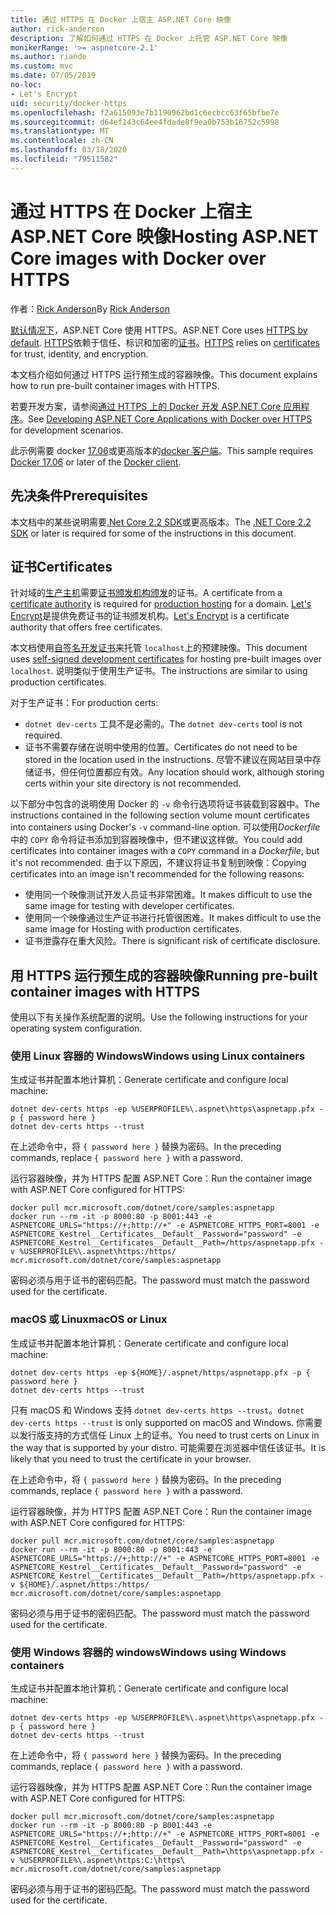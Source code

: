 ```yaml
---
title: 通过 HTTPS 在 Docker 上宿主 ASP.NET Core 映像
author: rick-anderson
description: 了解如何通过 HTTPS 在 Docker 上托管 ASP.NET Core 映像
monikerRange: '>= aspnetcore-2.1'
ms.author: riande
ms.custom: mvc
ms.date: 07/05/2019
no-loc:
- Let's Encrypt
uid: security/docker-https
ms.openlocfilehash: f2a615093e7b1190962bd1c6ecbcc63f65bfbe7e
ms.sourcegitcommit: d64ef143c64ee4fdade8f9ea0b753b16752c5998
ms.translationtype: MT
ms.contentlocale: zh-CN
ms.lasthandoff: 03/18/2020
ms.locfileid: "79511582"
---
```

# <a name="hosting-aspnet-core-images-with-docker-over-https"></a><span data-ttu-id="eb3cb-103">通过 HTTPS 在 Docker 上宿主 ASP.NET Core 映像</span><span class="sxs-lookup"><span data-stu-id="eb3cb-103">Hosting ASP.NET Core images with Docker over HTTPS</span></span>

<span data-ttu-id="eb3cb-104">作者：[Rick Anderson](https://twitter.com/RickAndMSFT)</span><span class="sxs-lookup"><span data-stu-id="eb3cb-104">By [Rick Anderson](https://twitter.com/RickAndMSFT)</span></span>

<span data-ttu-id="eb3cb-105">[默认情况下](/aspnet/core/security/enforcing-ssl)，ASP.NET Core 使用 HTTPS。</span><span class="sxs-lookup"><span data-stu-id="eb3cb-105">ASP.NET Core uses [HTTPS by default](/aspnet/core/security/enforcing-ssl).</span></span> <span data-ttu-id="eb3cb-106">[HTTPS](https://en.wikipedia.org/wiki/HTTPS)依赖于信任、标识和加密的[证书](https://en.wikipedia.org/wiki/Public_key_certificate)。</span><span class="sxs-lookup"><span data-stu-id="eb3cb-106">[HTTPS](https://en.wikipedia.org/wiki/HTTPS) relies on [certificates](https://en.wikipedia.org/wiki/Public_key_certificate) for trust, identity, and encryption.</span></span>

<span data-ttu-id="eb3cb-107">本文档介绍如何通过 HTTPS 运行预生成的容器映像。</span><span class="sxs-lookup"><span data-stu-id="eb3cb-107">This document explains how to run pre-built container images with HTTPS.</span></span>

<span data-ttu-id="eb3cb-108">若要开发方案，请参阅[通过 HTTPS 上的 Docker 开发 ASP.NET Core 应用程序](https://github.com/dotnet/dotnet-docker/blob/master/samples/run-aspnetcore-https-development.md)。</span><span class="sxs-lookup"><span data-stu-id="eb3cb-108">See [Developing ASP.NET Core Applications with Docker over HTTPS](https://github.com/dotnet/dotnet-docker/blob/master/samples/run-aspnetcore-https-development.md) for development scenarios.</span></span>

<span data-ttu-id="eb3cb-109">此示例需要 docker [17.06](https://docs.docker.com/release-notes/docker-ce)或更高版本的[docker 客户端](https://www.docker.com/products/docker)。</span><span class="sxs-lookup"><span data-stu-id="eb3cb-109">This sample requires [Docker 17.06](https://docs.docker.com/release-notes/docker-ce) or later of the [Docker client](https://www.docker.com/products/docker).</span></span>

## <a name="prerequisites"></a><span data-ttu-id="eb3cb-110">先决条件</span><span class="sxs-lookup"><span data-stu-id="eb3cb-110">Prerequisites</span></span>

<span data-ttu-id="eb3cb-111">本文档中的某些说明需要[.Net Core 2.2 SDK](https://dotnet.microsoft.com/download)或更高版本。</span><span class="sxs-lookup"><span data-stu-id="eb3cb-111">The [.NET Core 2.2 SDK](https://dotnet.microsoft.com/download) or later is required for some of the instructions in this document.</span></span>

## <a name="certificates"></a><span data-ttu-id="eb3cb-112">证书</span><span class="sxs-lookup"><span data-stu-id="eb3cb-112">Certificates</span></span>

<span data-ttu-id="eb3cb-113">针对域的[生产主机](https://blogs.msdn.microsoft.com/webdev/2017/11/29/configuring-https-in-asp-net-core-across-different-platforms/)需要[证书颁发机构颁发](https://wikipedia.org/wiki/Certificate_authority)的证书。</span><span class="sxs-lookup"><span data-stu-id="eb3cb-113">A certificate from a [certificate authority](https://wikipedia.org/wiki/Certificate_authority) is required for [production hosting](https://blogs.msdn.microsoft.com/webdev/2017/11/29/configuring-https-in-asp-net-core-across-different-platforms/) for a domain.</span></span> <span data-ttu-id="eb3cb-114">[Let's Encrypt](https://letsencrypt.org/)是提供免费证书的证书颁发机构。</span><span class="sxs-lookup"><span data-stu-id="eb3cb-114">[Let's Encrypt](https://letsencrypt.org/) is a certificate authority that offers free certificates.</span></span>

<span data-ttu-id="eb3cb-115">本文档使用[自签名开发证书](https://en.wikipedia.org/wiki/Self-signed_certificate)来托管 `localhost`上的预建映像。</span><span class="sxs-lookup"><span data-stu-id="eb3cb-115">This document uses [self-signed development certificates](https://en.wikipedia.org/wiki/Self-signed_certificate) for hosting pre-built images over `localhost`.</span></span> <span data-ttu-id="eb3cb-116">说明类似于使用生产证书。</span><span class="sxs-lookup"><span data-stu-id="eb3cb-116">The instructions are similar to using production certificates.</span></span>

<span data-ttu-id="eb3cb-117">对于生产证书：</span><span class="sxs-lookup"><span data-stu-id="eb3cb-117">For production certs:</span></span>

* <span data-ttu-id="eb3cb-118">`dotnet dev-certs` 工具不是必需的。</span><span class="sxs-lookup"><span data-stu-id="eb3cb-118">The `dotnet dev-certs` tool is not required.</span></span>
* <span data-ttu-id="eb3cb-119">证书不需要存储在说明中使用的位置。</span><span class="sxs-lookup"><span data-stu-id="eb3cb-119">Certificates do not need to be stored in the location used in the instructions.</span></span> <span data-ttu-id="eb3cb-120">尽管不建议在网站目录中存储证书，但任何位置都应有效。</span><span class="sxs-lookup"><span data-stu-id="eb3cb-120">Any location should work, although storing certs within your site directory is not recommended.</span></span>

<span data-ttu-id="eb3cb-121">以下部分中包含的说明使用 Docker 的 `-v` 命令行选项将证书装载到容器中。</span><span class="sxs-lookup"><span data-stu-id="eb3cb-121">The instructions contained in the following section volume mount certificates into containers using Docker's `-v` command-line option.</span></span> <span data-ttu-id="eb3cb-122">可以使用*Dockerfile*中的 `COPY` 命令将证书添加到容器映像中，但不建议这样做。</span><span class="sxs-lookup"><span data-stu-id="eb3cb-122">You could add certificates into container images with a `COPY` command in a *Dockerfile*, but it's not recommended.</span></span> <span data-ttu-id="eb3cb-123">由于以下原因，不建议将证书复制到映像：</span><span class="sxs-lookup"><span data-stu-id="eb3cb-123">Copying certificates into an image isn't recommended for the following reasons:</span></span>

* <span data-ttu-id="eb3cb-124">使用同一个映像测试开发人员证书非常困难。</span><span class="sxs-lookup"><span data-stu-id="eb3cb-124">It makes difficult to use the same image for testing with developer certificates.</span></span>
* <span data-ttu-id="eb3cb-125">使用同一个映像通过生产证书进行托管很困难。</span><span class="sxs-lookup"><span data-stu-id="eb3cb-125">It makes difficult to use the same image for Hosting with production certificates.</span></span>
* <span data-ttu-id="eb3cb-126">证书泄露存在重大风险。</span><span class="sxs-lookup"><span data-stu-id="eb3cb-126">There is significant risk of certificate disclosure.</span></span>

## <a name="running-pre-built-container-images-with-https"></a><span data-ttu-id="eb3cb-127">用 HTTPS 运行预生成的容器映像</span><span class="sxs-lookup"><span data-stu-id="eb3cb-127">Running pre-built container images with HTTPS</span></span>

<span data-ttu-id="eb3cb-128">使用以下有关操作系统配置的说明。</span><span class="sxs-lookup"><span data-stu-id="eb3cb-128">Use the following instructions for your operating system configuration.</span></span>

### <a name="windows-using-linux-containers"></a><span data-ttu-id="eb3cb-129">使用 Linux 容器的 Windows</span><span class="sxs-lookup"><span data-stu-id="eb3cb-129">Windows using Linux containers</span></span>

<span data-ttu-id="eb3cb-130">生成证书并配置本地计算机：</span><span class="sxs-lookup"><span data-stu-id="eb3cb-130">Generate certificate and configure local machine:</span></span>

```dotnetcli
dotnet dev-certs https -ep %USERPROFILE%\.aspnet\https\aspnetapp.pfx -p { password here }
dotnet dev-certs https --trust
```

<span data-ttu-id="eb3cb-131">在上述命令中，将 `{ password here }` 替换为密码。</span><span class="sxs-lookup"><span data-stu-id="eb3cb-131">In the preceding commands, replace `{ password here }` with a password.</span></span>

<span data-ttu-id="eb3cb-132">运行容器映像，并为 HTTPS 配置 ASP.NET Core：</span><span class="sxs-lookup"><span data-stu-id="eb3cb-132">Run the container image with ASP.NET Core configured for HTTPS:</span></span>

```console
docker pull mcr.microsoft.com/dotnet/core/samples:aspnetapp
docker run --rm -it -p 8000:80 -p 8001:443 -e ASPNETCORE_URLS="https://+;http://+" -e ASPNETCORE_HTTPS_PORT=8001 -e ASPNETCORE_Kestrel__Certificates__Default__Password="password" -e ASPNETCORE_Kestrel__Certificates__Default__Path=/https/aspnetapp.pfx -v %USERPROFILE%\.aspnet\https:/https/ mcr.microsoft.com/dotnet/core/samples:aspnetapp
```

<span data-ttu-id="eb3cb-133">密码必须与用于证书的密码匹配。</span><span class="sxs-lookup"><span data-stu-id="eb3cb-133">The password must match the password used for the certificate.</span></span>

### <a name="macos-or-linux"></a><span data-ttu-id="eb3cb-134">macOS 或 Linux</span><span class="sxs-lookup"><span data-stu-id="eb3cb-134">macOS or Linux</span></span>

<span data-ttu-id="eb3cb-135">生成证书并配置本地计算机：</span><span class="sxs-lookup"><span data-stu-id="eb3cb-135">Generate certificate and configure local machine:</span></span>

```dotnetcli
dotnet dev-certs https -ep ${HOME}/.aspnet/https/aspnetapp.pfx -p { password here }
dotnet dev-certs https --trust
```

<span data-ttu-id="eb3cb-136">只有 macOS 和 Windows 支持 `dotnet dev-certs https --trust`。</span><span class="sxs-lookup"><span data-stu-id="eb3cb-136">`dotnet dev-certs https --trust` is only supported on macOS and Windows.</span></span> <span data-ttu-id="eb3cb-137">你需要以发行版支持的方式信任 Linux 上的证书。</span><span class="sxs-lookup"><span data-stu-id="eb3cb-137">You need to trust certs on Linux in the way that is supported by your distro.</span></span> <span data-ttu-id="eb3cb-138">可能需要在浏览器中信任该证书。</span><span class="sxs-lookup"><span data-stu-id="eb3cb-138">It is likely that you need to trust the certificate in your browser.</span></span>

<span data-ttu-id="eb3cb-139">在上述命令中，将 `{ password here }` 替换为密码。</span><span class="sxs-lookup"><span data-stu-id="eb3cb-139">In the preceding commands, replace `{ password here }` with a password.</span></span>

<span data-ttu-id="eb3cb-140">运行容器映像，并为 HTTPS 配置 ASP.NET Core：</span><span class="sxs-lookup"><span data-stu-id="eb3cb-140">Run the container image with ASP.NET Core configured for HTTPS:</span></span>

```console
docker pull mcr.microsoft.com/dotnet/core/samples:aspnetapp
docker run --rm -it -p 8000:80 -p 8001:443 -e ASPNETCORE_URLS="https://+;http://+" -e ASPNETCORE_HTTPS_PORT=8001 -e ASPNETCORE_Kestrel__Certificates__Default__Password="password" -e ASPNETCORE_Kestrel__Certificates__Default__Path=/https/aspnetapp.pfx -v ${HOME}/.aspnet/https:/https/ mcr.microsoft.com/dotnet/core/samples:aspnetapp
```

<span data-ttu-id="eb3cb-141">密码必须与用于证书的密码匹配。</span><span class="sxs-lookup"><span data-stu-id="eb3cb-141">The password must match the password used for the certificate.</span></span>

### <a name="windows-using-windows-containers"></a><span data-ttu-id="eb3cb-142">使用 Windows 容器的 windows</span><span class="sxs-lookup"><span data-stu-id="eb3cb-142">Windows using Windows containers</span></span>

<span data-ttu-id="eb3cb-143">生成证书并配置本地计算机：</span><span class="sxs-lookup"><span data-stu-id="eb3cb-143">Generate certificate and configure local machine:</span></span>

```dotnetcli
dotnet dev-certs https -ep %USERPROFILE%\.aspnet\https\aspnetapp.pfx -p { password here }
dotnet dev-certs https --trust
```

<span data-ttu-id="eb3cb-144">在上述命令中，将 `{ password here }` 替换为密码。</span><span class="sxs-lookup"><span data-stu-id="eb3cb-144">In the preceding commands, replace `{ password here }` with a password.</span></span>

<span data-ttu-id="eb3cb-145">运行容器映像，并为 HTTPS 配置 ASP.NET Core：</span><span class="sxs-lookup"><span data-stu-id="eb3cb-145">Run the container image with ASP.NET Core configured for HTTPS:</span></span>

```console
docker pull mcr.microsoft.com/dotnet/core/samples:aspnetapp
docker run --rm -it -p 8000:80 -p 8001:443 -e ASPNETCORE_URLS="https://+;http://+" -e ASPNETCORE_HTTPS_PORT=8001 -e ASPNETCORE_Kestrel__Certificates__Default__Password="password" -e ASPNETCORE_Kestrel__Certificates__Default__Path=\https\aspnetapp.pfx -v %USERPROFILE%\.aspnet\https:C:\https\ mcr.microsoft.com/dotnet/core/samples:aspnetapp
```

<span data-ttu-id="eb3cb-146">密码必须与用于证书的密码匹配。</span><span class="sxs-lookup"><span data-stu-id="eb3cb-146">The password must match the password used for the certificate.</span></span>
